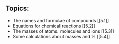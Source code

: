 ## Topics:
- The names and formulae of compounds [[5.1]]
- Equations for chemical reactions [[5.2]]
- The masses of atoms. molecules and ions [[5.3]]
- Some calculations about masses and % [[5.4]]